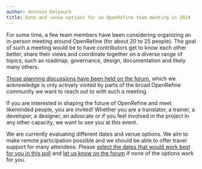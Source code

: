 ```yaml
---
author: Antonin Delpeuch
title: Date and venue options for an OpenRefine team meeting in 2024
---
```


For some time, a few team members have been considering organizing an in-person meeting around OpenRefine (for about 20 to 25 people).
The goal of such a meeting would be to have contributors get to know each other better, share their views and coordinate
together on a diverse range of topics, such as roadmap, governance, design, documentation and likely many others.

[Those planning discussions have been held on the forum](https://forum.openrefine.org/t/organizing-an-openrefine-barcamp/179/23),
which we acknowledge is only actively visited by parts of the broad OpenRefine community we want to reach out to with such a meeting.

If you are interested in shaping the future of OpenRefine and meet likeminded people, you are invited! Whether you are a
translator, a trainer, a developer, a designer, an advocate or if you feel involved in the project in
any other capacity, we want to see you at this event.

We are currently evaluating different dates and venue options. We aim to make remote participation possible and we should be able to offer travel support for many attendees.
Please [select the dates that would work best for you in this poll](https://framadate.org/iHVSSxY9VhtxUhrV)
and [let us know on the forum](https://forum.openrefine.org/t/organizing-an-openrefine-barcamp/179/23) if none of the options work for you.
